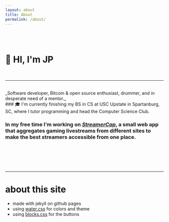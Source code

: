 ```yaml
---
layout: about
title: About
permalink: /about/
---
```

<br /><br />
# 🍜 HI, I'm JP
<br /> 

-----
<br />
_Software developer, Bitcoin & open source enthusiast, drummer, and in desperate need of a mentor._
<br />
### 🎓 I'm currently finishing my BS in CS at USC Upstate in Spartanburg, SC, where I tutor programming and head the Computer Science Club.

### In my free time I'm working on *[StreamerCap](https://streamercap.com)*, a small web app that aggregates gaming livestreams from different sites to make the best streamers accessible from one place.




<br /><br /><br /><br />

------

# about this site
* made with jekyll on github pages
* using [water.css](https://kognise.github.io/water.css/) for colors and theme
* using [blocks.css](https://thesephist.github.io/blocks.css/) for the <span class="block inline accent"> buttons </span> 

